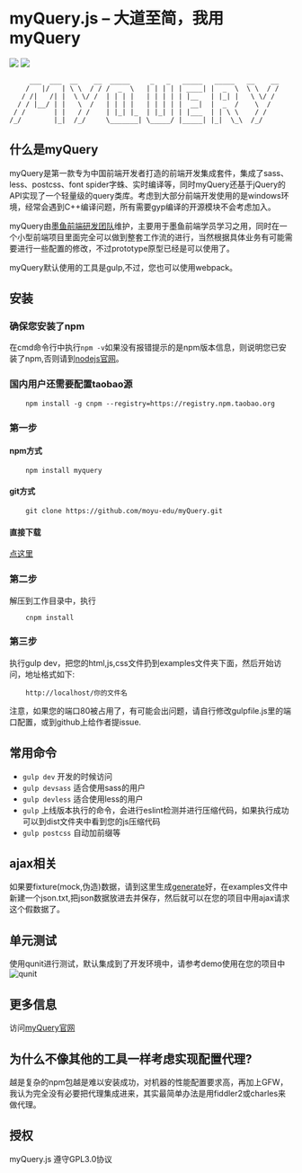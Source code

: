 # myQuery.js – 大道至简，我用myQuery

[![](https://img.shields.io/badge/myQuery-up--to--date-green.svg)](https://github.com/moyu-edu/myQuery/issues) [![](https://img.shields.io/badge/license-GPL3.0-green.svg)](https://github.com/moyu-edu/myQuery/blob/master/LICENSE)
```
     ___  ___  __    __  _____     _   _   _____   _____   __    __ 
    /   |/   | \ \  / / /  _  \   | | | | | ____| |  _  \  \ \  / / 
   / /|   /| |  \ \/ /  | | | |   | | | | | |__   | |_| |   \ \/ /  
  / / |__/ | |   \  /   | | | |   | | | | |  __|  |  _  /    \  /   
 / /       | |   / /    | |_| |_  | |_| | | |___  | | \ \    / /    
/_/        |_|  /_/     \_______| \_____/ |_____| |_|  \_\  /_/     

```

## 什么是myQuery

myQuery是第一款专为中国前端开发者打造的前端开发集成套件，集成了sass、less、postcss、font spider字蛛、实时编译等，同时myQuery还基于jQuery的API实现了一个轻量级的query类库。考虑到大部分前端开发使用的是windows环境，经常会遇到C++编译问题，所有需要gyp编译的开源模块不会考虑加入。

myQuery由[墨鱼前端研发团队](http://moyu-edu.com/)维护，主要用于墨鱼前端学员学习之用，同时在一个小型前端项目里面完全可以做到整套工作流的进行，当然根据具体业务有可能需要进行一些配置的修改，不过prototype原型已经是可以使用了。

myQuery默认使用的工具是gulp,不过，您也可以使用webpack。


## 安装

### 确保您安装了npm

在cmd命令行中执行`npm -v`如果没有报错提示的是npm版本信息，则说明您已安装了npm,否则请到[nodejs官网](http://nodejs.org)。

### 国内用户还需要配置taobao源

```
    npm install -g cnpm --registry=https://registry.npm.taobao.org
```

### 第一步

#### npm方式

```
    npm install myquery  
```

#### git方式

```
    git clone https://github.com/moyu-edu/myQuery.git
```

#### 直接下载

[点这里](https://github.com/moyu-edu/myQuery/zipball/master)

### 第二步

解压到工作目录中，执行
```
    cnpm install
```

### 第三步
执行gulp dev，把您的html,js,css文件扔到examples文件夹下面，然后开始访问，地址格式如下:
```
    http://localhost/你的文件名
```

注意，如果您的端口80被占用了，有可能会出问题，请自行修改gulpfile.js里的端口配置，或到github上给作者提issue.

## 常用命令
- `gulp dev` 开发的时候访问
- `gulp devsass` 适合使用sass的用户
- `gulp devless` 适合使用less的用户
- `gulp` 上线版本执行的命令，会进行eslint检测并进行压缩代码，如果执行成功可以到dist文件夹中看到您的js压缩代码
- `gulp postcss` 自动加前缀等


## ajax相关
如果要fixture(mock,伪造)数据，请到这里生成[generate](generate.com)好，在examples文件中新建一个json.txt,把json数据放进去并保存，然后就可以在您的项目中用ajax请求这个假数据了。

## 单元测试
使用qunit进行测试，默认集成到了开发环境中，请参考demo使用在您的项目中
![qunit](http://7xp6ta.com1.z0.glb.clouddn.com/qunit.png)

## 更多信息

访问[myQuery官网](http://moyu-edu.github.io/myQuery/) 

## 为什么不像其他的工具一样考虑实现配置代理?
越是复杂的npm包越是难以安装成功，对机器的性能配置要求高，再加上GFW，我认为完全没有必要把代理集成进来，其实最简单办法是用fiddler2或charles来做代理。

## 授权

myQuery.js 遵守GPL3.0协议